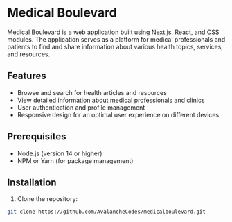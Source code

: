 # Medical Boulevard

Medical Boulevard is a web application built using Next.js, React, and CSS modules. The application serves as a platform for medical professionals and patients to find and share information about various health topics, services, and resources.

## Features

- Browse and search for health articles and resources
- View detailed information about medical professionals and clinics
- User authentication and profile management
- Responsive design for an optimal user experience on different devices

## Prerequisites

- Node.js (version 14 or higher)
- NPM or Yarn (for package management)

## Installation

1. Clone the repository:

```bash
git clone https://github.com/AvalancheCodes/medicalboulevard.git
